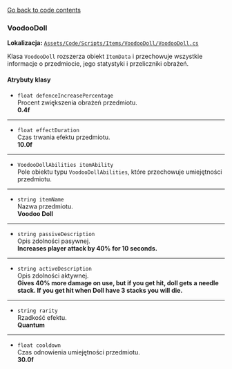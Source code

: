 [Go back to code contents](../../../codeContents.md)

### VoodooDoll

**Lokalizacja:** [`Assets/Code/Scripts/Items/VoodooDoll/VoodooDoll.cs`](../../../../Assets/Code/Scripts/Items/VoodooDoll/VoodooDoll.cs)

Klasa `VoodooDoll` rozszerza obiekt `ItemData` i przechowuje wszystkie informacje o przedmiocie, jego statystyki i przeliczniki obrażeń.

#### Atrybuty klasy

- `float defenceIncreasePercentage`  
  Procent zwiększenia obrażeń przedmiotu.  
  **0.4f**
---
- `float effectDuration`  
  Czas trwania efektu przedmiotu.  
  **10.0f**
---
- `VoodooDollAbilities itemAbility`  
  Pole obiektu typu `VoodooDollAbilities`, które przechowuje umiejętności przedmiotu.
---
- `string itemName`  
  Nazwa przedmiotu.  
  **Voodoo Doll**
---
- `string passiveDescription`  
  Opis zdolności pasywnej.  
  **Increases player attack by 40% for 10 seconds.**
---
- `string activeDescription`  
  Opis zdolności aktywnej.  
  **Gives 40% more damage on use, but if you get hit, doll gets a needle stack. If you get hit when Doll have 3 stacks you will die.**
---
- `string rarity`  
  Rzadkość efektu.  
  **Quantum**
---
- `float cooldown`  
  Czas odnowienia umiejętności przedmiotu.  
  **30.0f**